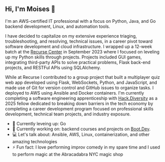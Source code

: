 ## Hi, I'm Moises 👋 

I'm an AWS-certified IT professional with a focus on Python, Java, and Go backend development, Linux, and automation tools.

I have decided to capitalize on my extensive experience triaging, troubleshooting, and resolving, technical issues, in a career pivot toward software development and cloud infrastructure. I wrapped up a 12-week batch at the [Recurse Center](https://www.recurse.com/) in September 2023 where I focused on leveling up my Python skills through projects. Projects included GUI games, integrating third-party APIs to solve practical problems, Flask back-end projects, and RESTFul APIs using SQLAlchemy.

While at Recurse I contributed to a group project that built a multiplayer quiz web app developed using Flask, WebSockets, Python, and JavaScript, and made use of Git for version control and GitHub issues to organize tasks. I deployed to AWS using Ansible and Docker containers. I'm currently completing a software engineering apprenticeship with [Hack.Diversity](https://www.hackdiversity.com/) as a 2025 fellow dedicated to breaking down barriers in the tech economy by completing a career development program focused on professional skills development, technical team projects, and industry exposure.

- 🌱 Currently leveing up: Go
- 🔨 Currently working on: backend courses and projects on [Boot.Dev](https://boot.dev/).
- 💻 Let's talk about: Ansible, AWS, Linux, containerization, and other amazing technologies
- ⚡ Fun fact: I love performing improv comedy in my spare time and I used to perform magic at the Abracadabra NYC magic shop
